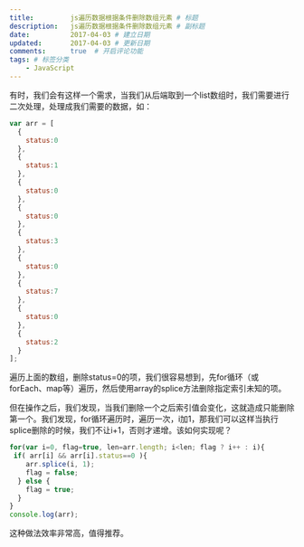 ```yaml
---
title:         js遍历数据根据条件删除数组元素 # 标题
description:   js遍历数据根据条件删除数组元素 # 副标题
date:          2017-04-03 # 建立日期
updated:       2017-04-03 # 更新日期
comments:      true  # 开启评论功能
tags: # 标签分类
    - JavaScript
---
```




有时，我们会有这样一个需求，当我们从后端取到一个list数组时，我们需要进行二次处理，处理成我们需要的数据，如：

```js
var arr = [
  {
    status:0
  },
  {
    status:1
  },
  {
    status:0
  },
  {
    status:0
  },
  {
    status:3
  },
  {
    status:0
  },
  {
    status:7
  },
  {
    status:0
  },
  {
    status:2
  }
];
```

遍历上面的数组，删除status=0的项，我们很容易想到，先for循环（或forEach、map等）遍历，然后使用array的splice方法删除指定索引未知的项。

但在操作之后，我们发现，当我们删除一个之后索引值会变化，这就造成只能删除第一个。我们发现，for循环遍历时，遍历一次，i加1，那我们可以这样当执行splice删除的时候，我们不让i+1，否则才递增。该如何实现呢？

```js
for(var i=0, flag=true, len=arr.length; i<len; flag ? i++ : i){
 if( arr[i] && arr[i].status==0 ){
    arr.splice(i, 1);
    flag = false;
  } else {
    flag = true;
  }
}
console.log(arr);
```

这种做法效率非常高，值得推荐。
